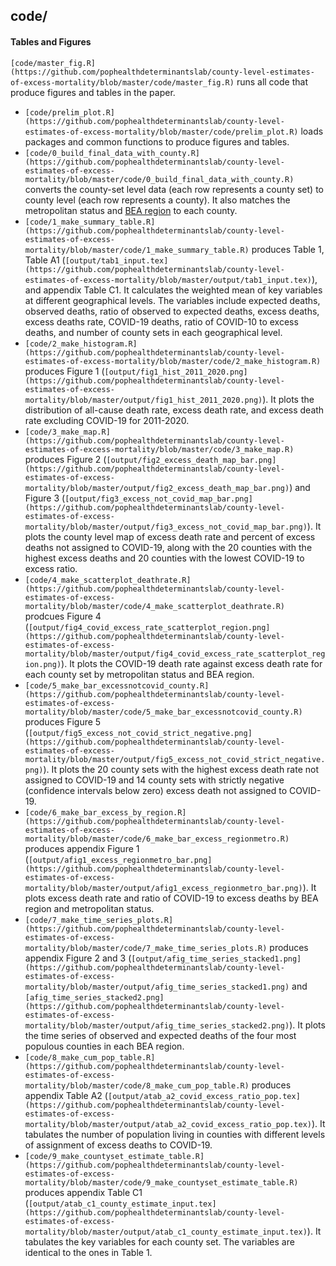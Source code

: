 ## code/

#### Tables and Figures

`[code/master_fig.R](https://github.com/pophealthdeterminantslab/county-level-estimates-of-excess-mortality/blob/master/code/master_fig.R)` runs all code that produce figures and tables in the paper.

- `[code/prelim_plot.R](https://github.com/pophealthdeterminantslab/county-level-estimates-of-excess-mortality/blob/master/code/prelim_plot.R)` loads packages and common functions to produce figures and tables.
- `[code/0_build_final_data_with_county.R](https://github.com/pophealthdeterminantslab/county-level-estimates-of-excess-mortality/blob/master/code/0_build_final_data_with_county.R)` converts the county-set level data (each row represents a county set) to county level (each row represents a county). It also matches the metropolitan status and [BEA region](https://apps.bea.gov/iTable/definitions.cfm?did=243&reqId=70) to each county.
- `[code/1_make_summary_table.R](https://github.com/pophealthdeterminantslab/county-level-estimates-of-excess-mortality/blob/master/code/1_make_summary_table.R)` produces Table 1, Table A1 (`[output/tab1_input.tex](https://github.com/pophealthdeterminantslab/county-level-estimates-of-excess-mortality/blob/master/output/tab1_input.tex)`), and appendix Table C1. It calculates the weighted mean of key variables at different geographical levels. The variables include expected deaths, observed deaths, ratio of observed to expected deaths, excess deaths, excess deaths rate, COVID-19 deaths, ratio of COVID-10 to excess deaths, and number of county sets in each geographical level.
- `[code/2_make_histogram.R](https://github.com/pophealthdeterminantslab/county-level-estimates-of-excess-mortality/blob/master/code/2_make_histogram.R)` produces Figure 1 (`[output/fig1_hist_2011_2020.png](https://github.com/pophealthdeterminantslab/county-level-estimates-of-excess-mortality/blob/master/output/fig1_hist_2011_2020.png)`). It plots the distribution of all-cause death rate, excess death rate, and excess death rate excluding COVID-19 for 2011-2020. 
- `[code/3_make_map.R](https://github.com/pophealthdeterminantslab/county-level-estimates-of-excess-mortality/blob/master/code/3_make_map.R)` produces Figure 2 (`[output/fig2_excess_death_map_bar.png](https://github.com/pophealthdeterminantslab/county-level-estimates-of-excess-mortality/blob/master/output/fig2_excess_death_map_bar.png)`) and Figure 3 (`[output/fig3_excess_not_covid_map_bar.png](https://github.com/pophealthdeterminantslab/county-level-estimates-of-excess-mortality/blob/master/output/fig3_excess_not_covid_map_bar.png)`). It plots the county level map of excess death rate and percent of excess deaths not assigned to COVID-19, along with the 20 counties with the highest excess deaths and 20 counties with the lowest COVID-19 to excess ratio.
- `[code/4_make_scatterplot_deathrate.R](https://github.com/pophealthdeterminantslab/county-level-estimates-of-excess-mortality/blob/master/code/4_make_scatterplot_deathrate.R)` prodcues Figure 4 (`[output/fig4_covid_excess_rate_scatterplot_region.png](https://github.com/pophealthdeterminantslab/county-level-estimates-of-excess-mortality/blob/master/output/fig4_covid_excess_rate_scatterplot_region.png)`). It plots the COVID-19 death rate against excess death rate for each county set by metropolitan status and BEA region.
- `[code/5_make_bar_excessnotcovid_county.R](https://github.com/pophealthdeterminantslab/county-level-estimates-of-excess-mortality/blob/master/code/5_make_bar_excessnotcovid_county.R)` produces Figure 5 (`[output/fig5_excess_not_covid_strict_negative.png](https://github.com/pophealthdeterminantslab/county-level-estimates-of-excess-mortality/blob/master/output/fig5_excess_not_covid_strict_negative.png)`). It plots the 20 county sets with the highest excess death rate not assigned to COVID-19 and 14 county sets with strictly negative (confidence intervals below zero) excess death not assigned to COVID-19.
- `[code/6_make_bar_excess_by_region.R](https://github.com/pophealthdeterminantslab/county-level-estimates-of-excess-mortality/blob/master/code/6_make_bar_excess_regionmetro.R)` produces appendix Figure 1 (`[output/afig1_excess_regionmetro_bar.png](https://github.com/pophealthdeterminantslab/county-level-estimates-of-excess-mortality/blob/master/output/afig1_excess_regionmetro_bar.png)`). It plots excess death rate and ratio of COVID-19 to excess deaths by BEA region and metropolitan status.
- `[code/7_make_time_series_plots.R](https://github.com/pophealthdeterminantslab/county-level-estimates-of-excess-mortality/blob/master/code/7_make_time_series_plots.R)` produces appendix Figure 2 and 3 (`[output/afig_time_series_stacked1.png](https://github.com/pophealthdeterminantslab/county-level-estimates-of-excess-mortality/blob/master/output/afig_time_series_stacked1.png)` and `[afig_time_series_stacked2.png](https://github.com/pophealthdeterminantslab/county-level-estimates-of-excess-mortality/blob/master/output/afig_time_series_stacked2.png)`). It plots the time series of observed and expected deaths of the four most populous counties in each BEA region.
- `[code/8_make_cum_pop_table.R](https://github.com/pophealthdeterminantslab/county-level-estimates-of-excess-mortality/blob/master/code/8_make_cum_pop_table.R)` produces appendix Table A2 (`[output/atab_a2_covid_excess_ratio_pop.tex](https://github.com/pophealthdeterminantslab/county-level-estimates-of-excess-mortality/blob/master/output/atab_a2_covid_excess_ratio_pop.tex)`). It tabulates the number of population living in counties with different levels of assignment of excess deaths to COVID-19.
- `[code/9_make_countyset_estimate_table.R](https://github.com/pophealthdeterminantslab/county-level-estimates-of-excess-mortality/blob/master/code/9_make_countyset_estimate_table.R)` produces appendix Table C1 (`[output/atab_c1_county_estimate_input.tex](https://github.com/pophealthdeterminantslab/county-level-estimates-of-excess-mortality/blob/master/output/atab_c1_county_estimate_input.tex)`). It tabulates the key variables for each county set. The variables are identical to the ones in Table 1.
